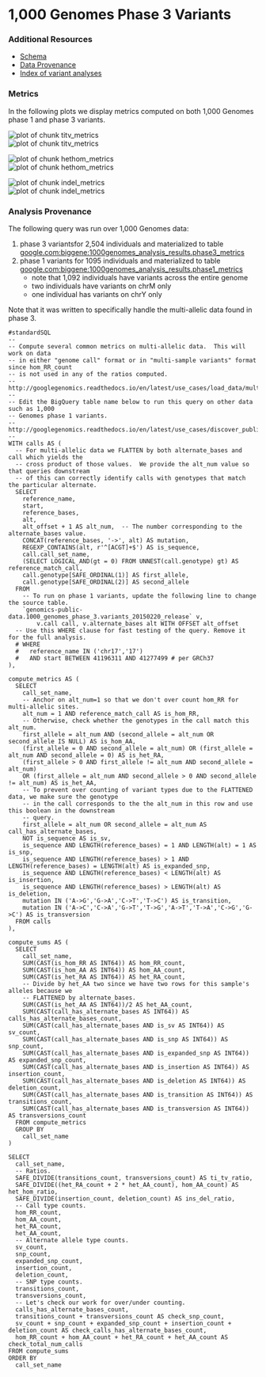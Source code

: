<!-- R Markdown Documentation, DO NOT EDIT THE PLAIN MARKDOWN VERSION OF THIS FILE -->

<!-- Copyright 2016 Google Inc. All rights reserved. -->

<!-- Licensed under the Apache License, Version 2.0 (the "License"); -->
<!-- you may not use this file except in compliance with the License. -->
<!-- You may obtain a copy of the License at -->

<!--     http://www.apache.org/licenses/LICENSE-2.0 -->

<!-- Unless required by applicable law or agreed to in writing, software -->
<!-- distributed under the License is distributed on an "AS IS" BASIS, -->
<!-- WITHOUT WARRANTIES OR CONDITIONS OF ANY KIND, either express or implied. -->
<!-- See the License for the specific language governing permissions and -->
<!-- limitations under the License. -->

1,000 Genomes Phase 3 Variants
==============================

### Additional Resources
* [Schema](https://bigquery.cloud.google.com/table/genomics-public-data:1000_genomes_phase_3.variants_20150220_release?pli=1)
* [Data Provenance](http://googlegenomics.readthedocs.io/en/latest/use_cases/discover_public_data/1000_genomes.html)
* [Index of variant analyses](./sql)

### Metrics

In the following plots we display metrics computed on both 1,000 Genomes phase 1 and phase 3 variants.







<img src="figure/titv_metrics-1.png" title="plot of chunk titv_metrics" alt="plot of chunk titv_metrics" style="display: block; margin: auto;" /><img src="figure/titv_metrics-2.png" title="plot of chunk titv_metrics" alt="plot of chunk titv_metrics" style="display: block; margin: auto;" />

<img src="figure/hethom_metrics-1.png" title="plot of chunk hethom_metrics" alt="plot of chunk hethom_metrics" style="display: block; margin: auto;" /><img src="figure/hethom_metrics-2.png" title="plot of chunk hethom_metrics" alt="plot of chunk hethom_metrics" style="display: block; margin: auto;" />

<img src="figure/indel_metrics-1.png" title="plot of chunk indel_metrics" alt="plot of chunk indel_metrics" style="display: block; margin: auto;" /><img src="figure/indel_metrics-2.png" title="plot of chunk indel_metrics" alt="plot of chunk indel_metrics" style="display: block; margin: auto;" />

### Analysis Provenance

The following query was run over 1,000 Genomes data:

1. phase 3 variantsfor 2,504 individuals and materialized to table [google.com:biggene:1000genomes_analysis_results.phase3_metrics](https://bigquery.cloud.google.com/table/google.com:biggene:1000genomes_analysis_results.phase3_metrics?pli=1)
2. phase 1 variants for 1095 individuals and materialized to table [google.com:biggene:1000genomes_analysis_results.phase1_metrics](https://bigquery.cloud.google.com/table/google.com:biggene:1000genomes_analysis_results.phase1_metrics?pli=1)
    * note that 1,092 individuals have variants across the entire genome
    * two individuals have variants on chrM only
    * one individual has variants on chrY only

Note that it was written to specifically handle the multi-allelic data found in phase 3.


```
#standardSQL
--
-- Compute several common metrics on multi-allelic data.  This will work on data
-- in either "genome call" format or in "multi-sample variants" format since hom_RR_count
-- is not used in any of the ratios computed.
-- http://googlegenomics.readthedocs.io/en/latest/use_cases/load_data/multi_sample_variants.html
--
-- Edit the BigQuery table name below to run this query on other data such as 1,000
-- Genomes phase 1 variants.
-- http://googlegenomics.readthedocs.io/en/latest/use_cases/discover_public_data/1000_genomes.html
--
WITH calls AS (
  -- For multi-allelic data we FLATTEN by both alternate_bases and call which yields the
  -- cross product of those values.  We provide the alt_num value so that queries downstream
  -- of this can correctly identify calls with genotypes that match the particular alternate.
  SELECT
    reference_name,
    start,
    reference_bases,
    alt,
    alt_offset + 1 AS alt_num,  -- The number corresponding to the alternate_bases value.
    CONCAT(reference_bases, '->', alt) AS mutation,
    REGEXP_CONTAINS(alt, r'^[ACGT]+$') AS is_sequence,
    call.call_set_name,
    (SELECT LOGICAL_AND(gt = 0) FROM UNNEST(call.genotype) gt) AS reference_match_call,
    call.genotype[SAFE_ORDINAL(1)] AS first_allele,
    call.genotype[SAFE_ORDINAL(2)] AS second_allele
  FROM
    -- To run on phase 1 variants, update the following line to change the source table.
    `genomics-public-data.1000_genomes_phase_3.variants_20150220_release` v,
        v.call call, v.alternate_bases alt WITH OFFSET alt_offset
  -- Use this WHERE clause for fast testing of the query. Remove it for the full analysis.
  # WHERE
  #   reference_name IN ('chr17','17')
  #   AND start BETWEEN 41196311 AND 41277499 # per GRCh37
),

compute_metrics AS (
  SELECT
    call_set_name,
    -- Anchor on alt_num=1 so that we don't over count hom_RR for multi-allelic sites.
    alt_num = 1 AND reference_match_call AS is_hom_RR,
    -- Otherwise, check whether the genotypes in the call match this alt_num.
    first_allele = alt_num AND (second_allele = alt_num OR second_allele IS NULL) AS is_hom_AA,
    (first_allele = 0 AND second_allele = alt_num) OR (first_allele = alt_num AND second_allele = 0) AS is_het_RA,
    (first_allele > 0 AND first_allele != alt_num AND second_allele = alt_num)
    OR (first_allele = alt_num AND second_allele > 0 AND second_allele != alt_num) AS is_het_AA,
    -- To prevent over counting of variant types due to the FLATTENED data, we make sure the genotype
    -- in the call corresponds to the the alt_num in this row and use this boolean in the downstream
    -- query.
    first_allele = alt_num OR second_allele = alt_num AS call_has_alternate_bases,
    NOT is_sequence AS is_sv,
    is_sequence AND LENGTH(reference_bases) = 1 AND LENGTH(alt) = 1 AS is_snp,
    is_sequence AND LENGTH(reference_bases) > 1 AND LENGTH(reference_bases) = LENGTH(alt) AS is_expanded_snp,
    is_sequence AND LENGTH(reference_bases) < LENGTH(alt) AS is_insertion,
    is_sequence AND LENGTH(reference_bases) > LENGTH(alt) AS is_deletion,
    mutation IN ('A->G','G->A','C->T','T->C') AS is_transition,
    mutation IN ('A->C','C->A','G->T','T->G','A->T','T->A','C->G','G->C') AS is_transversion
  FROM calls
),

compute_sums AS (
  SELECT
    call_set_name,
    SUM(CAST(is_hom_RR AS INT64)) AS hom_RR_count,
    SUM(CAST(is_hom_AA AS INT64)) AS hom_AA_count,
    SUM(CAST(is_het_RA AS INT64)) AS het_RA_count,
    -- Divide by het_AA two since we have two rows for this sample's alleles because we
    -- FLATTENED by alternate_bases.
    SUM(CAST(is_het_AA AS INT64))/2 AS het_AA_count,
    SUM(CAST(call_has_alternate_bases AS INT64)) AS calls_has_alternate_bases_count,
    SUM(CAST(call_has_alternate_bases AND is_sv AS INT64)) AS sv_count,
    SUM(CAST(call_has_alternate_bases AND is_snp AS INT64)) AS snp_count,
    SUM(CAST(call_has_alternate_bases AND is_expanded_snp AS INT64)) AS expanded_snp_count,
    SUM(CAST(call_has_alternate_bases AND is_insertion AS INT64)) AS insertion_count,
    SUM(CAST(call_has_alternate_bases AND is_deletion AS INT64)) AS deletion_count,
    SUM(CAST(call_has_alternate_bases AND is_transition AS INT64)) AS transitions_count,
    SUM(CAST(call_has_alternate_bases AND is_transversion AS INT64)) AS transversions_count
  FROM compute_metrics
  GROUP BY
    call_set_name
)

SELECT
  call_set_name,
  -- Ratios.
  SAFE_DIVIDE(transitions_count, transversions_count) AS ti_tv_ratio,
  SAFE_DIVIDE((het_RA_count + 2 * het_AA_count), hom_AA_count) AS het_hom_ratio,
  SAFE_DIVIDE(insertion_count, deletion_count) AS ins_del_ratio,
  -- Call type counts.
  hom_RR_count,
  hom_AA_count,
  het_RA_count,
  het_AA_count,
  -- Alternate allele type counts.
  sv_count,
  snp_count,
  expanded_snp_count,
  insertion_count,
  deletion_count,
  -- SNP type counts.
  transitions_count,
  transversions_count,
  -- Let's check our work for over/under counting.
  calls_has_alternate_bases_count,
  transitions_count + transversions_count AS check_snp_count,
  sv_count + snp_count + expanded_snp_count + insertion_count + deletion_count AS check_calls_has_alternate_bases_count,
  hom_RR_count + hom_AA_count + het_RA_count + het_AA_count AS check_total_num_calls
FROM compute_sums
ORDER BY
  call_set_name
```
